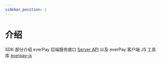 ```yaml
---
sidebar_position: 1
---
```


# 介绍

SDK 部分介绍 everPay 后端服务接口 [Server API](./server-api/intro) 以及 everPay 客户端 JS 工具库 [everpay-js](./everpay-js/intro)
